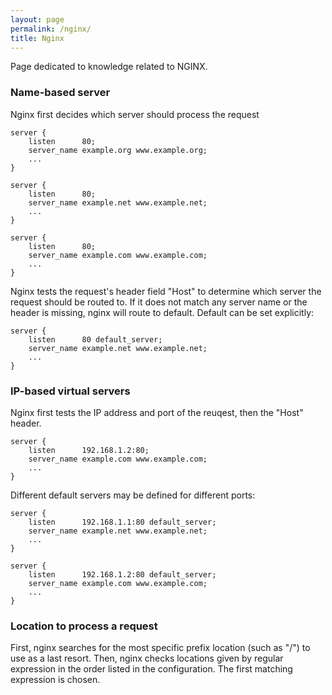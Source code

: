 ```yaml
---
layout: page
permalink: /nginx/
title: Nginx
---
```


Page dedicated to knowledge related to NGINX.

### Name-based server

Nginx first decides which server should process the request

```
server {
    listen      80;
    server_name example.org www.example.org;
    ...
}

server {
    listen      80;
    server_name example.net www.example.net;
    ...
}

server {
    listen      80;
    server_name example.com www.example.com;
    ...
}
```

Nginx tests the request's header field "Host" to determine which server the request should be routed to. If it does not match any server name or the header is missing, nginx will route to default. Default can be set explicitly:

```
server {
    listen      80 default_server;
    server_name example.net www.example.net;
    ...
}
```

### IP-based virtual servers

Nginx first tests the IP address and port of the reuqest, then the "Host" header.

```
server {
    listen      192.168.1.2:80;
    server_name example.com www.example.com;
    ...
}
```

Different default servers may be defined for different ports:

```
server {
    listen      192.168.1.1:80 default_server;
    server_name example.net www.example.net;
    ...
}

server {
    listen      192.168.1.2:80 default_server;
    server_name example.com www.example.com;
    ...
}
```

### Location to process a request

First, nginx searches for the most specific prefix location (such as "/") to use as a last resort. Then, nginx checks locations given by regular expression in the order listed in the configuration. The first matching expression is chosen.
